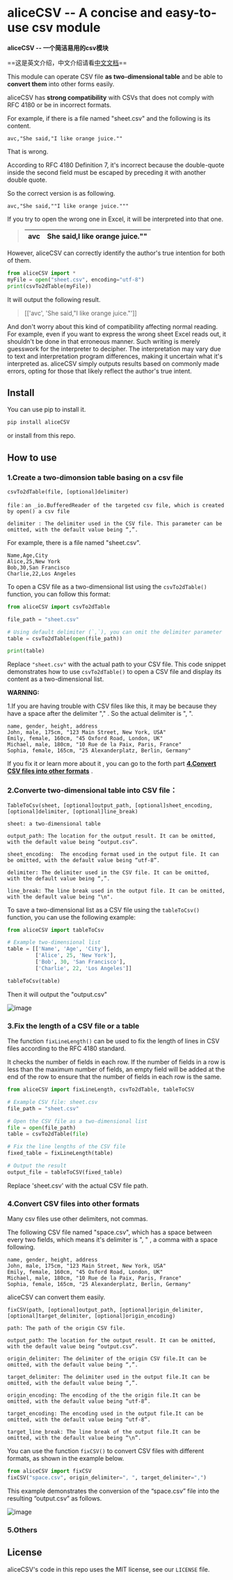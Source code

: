 # aliceCSV -- A concise and easy-to-use csv module   

**aliceCSV -- 一个简洁易用的csv模块**

==这是英文介绍，中文介绍请看[中文文档](https://github.com/Alicedrop/aliceCSV/blob/main/READEME_zh-CN.md)==

This module can operate CSV file **as two-dimensional table** and be able to **convert them** into other forms easily.



aliceCSV has **strong compatibility** with CSVs that does not comply with RFC 4180 or be in incorrect formats.

For example, if there is a file named "sheet.csv" and the following is its content.

```
avc,"She said,"I like orange juice.""
```

That is wrong.

According to RFC 4180 Definition 7, it's incorrect because the double-quote inside the second field must be escaped by preceding it with another double quote.

So the correct version is as following.

```
avc,"She said,""I like orange juice."""
```



If you try to open the wrong one in Excel, it will be interpreted into that one.

> | avc  | She said,I like orange juice."" |
> | ---- | ------------------------------- |



However, aliceCSV can correctly identify the author's true intention for both of them.

```python
from aliceCSV import *
myFile = open("sheet.csv", encoding="utf-8")
print(csvTo2dTable(myFile))
```

It will output  the following result.

> [['avc', 'She said,"I like orange juice."']]

And don't worry about this kind of compatibility affecting normal reading. For example, even if you want to express the wrong sheet Excel reads out, it shouldn't be done in that erroneous manner. Such writing is merely guesswork for the interpreter to decipher. The interpretation may vary due to text and interpretation program differences, making it uncertain what it's interpreted as. aliceCSV simply outputs results based on commonly made errors, opting for those that likely reflect the author's true intent.

## Install

You can use pip to install it.
```bash
pip install aliceCSV
```
or install from this repo.

## How to use

### 1.Create a two-dimonsion table basing on a csv file

```
csvTo2dTable(file, [optional]delimiter)
```

`file：an _io.BufferedReader of the targeted csv file, which is created by open() a csv file`

`delimiter : The delimiter used in the CSV file. This parameter can be omitted, with the default value being “,”.`



For example, there is a file named "sheet.csv".

```plain text
Name,Age,City
Alice,25,New York
Bob,30,San Francisco
Charlie,22,Los Angeles
```

To open a CSV file as a two-dimensional list using the `csvTo2dTable()` function, you can follow this format:

```python
from aliceCSV import csvTo2dTable

file_path = "sheet.csv"

# Using default delimiter (`,`), you can omit the delimiter parameter
table = csvTo2dTable(open(file_path))

print(table)
```

Replace `"sheet.csv"` with the actual path to your CSV file. This code snippet demonstrates how to use `csvTo2dTable()` to open a CSV file and display its content as a two-dimensional list.



**WARNING:** 

1.If you are having trouble with CSV files like this, it may be because they have a space after the delimiter "," . So the actual delimiter is ",  ".

```
name, gender, height, address
John, male, 175cm, "123 Main Street, New York, USA"
Emily, female, 160cm, "45 Oxford Road, London, UK"
Michael, male, 180cm, "10 Rue de la Paix, Paris, France"
Sophia, female, 165cm, "25 Alexanderplatz, Berlin, Germany"
```

If you fix it or learn more about it , you can go to the forth part [**4.Convert CSV files into other formats**](https://github.com/Alicedrop/aliceCSV/blob/main/README.md#4convert-csv-files-into-other-formats) .

### 2.Converte two-dimensional table into CSV file：

```
TableToCsv(sheet, [optional]output_path, [optional]sheet_encoding, [optional]delimiter, [optional]line_break)
```

`sheet: a two-dimensional table`

`output_path: The location for the output result. It can be omitted, with the default value being “output.csv”.`

`sheet_encoding:  The encoding format used in the output file. It can be omitted, with the default value being “utf-8”.`

```delimiter: The delimiter used in the CSV file. It can be omitted,  with the default value being “,”.```

`line_break: The line break used in the output file. It can be omitted, with the default value being "\n".`



To save a two-dimensional list as a CSV file using the `tableToCsv()` function, you can use the following example:

```python
from aliceCSV import tableToCsv

# Example two-dimensional list
table = [['Name', 'Age', 'City'],
         ['Alice', 25, 'New York'],
         ['Bob', 30, 'San Francisco'],
         ['Charlie', 22, 'Los Angeles']]

tableToCsv(table)
```

Then it will output the "output.csv"

![image](https://github.com/Alicedrop/aliceCSV/assets/128953967/fd302b28-7619-4e49-a0e8-6b26989346fa)




### 3.Fix the length of a CSV file or a table

The  function `fixLineLength()` can be used to fix the length of lines in CSV files according to the RFC 4180 standard. 

It checks the number of fields in each row. If the number of fields in a row is less than the maximum number of fields, an empty field will be added at the end of the row to ensure that the number of fields in each row is the same.

```python
from aliceCSV import fixLineLength, csvTo2dTable, tableToCSV

# Example CSV file: sheet.csv
file_path = "sheet.csv"

# Open the CSV file as a two-dimensional list
file = open(file_path)
table = csvTo2dTable(file)

# Fix the line lengths of the CSV file
fixed_table = fixLineLength(table)

# Output the result
output_file = tableToCSV(fixed_table)
```

Replace 'sheet.csv' with the actual CSV file path.






### 4.Convert CSV files into other formats

Many csv files use other delimiters, not commas. 

The following CSV file named "space.csv", which has a space between every two fields, which means it's delimiter is ", " , a comma with a space following.

```
name, gender, height, address
John, male, 175cm, "123 Main Street, New York, USA"
Emily, female, 160cm, "45 Oxford Road, London, UK"
Michael, male, 180cm, "10 Rue de la Paix, Paris, France"
Sophia, female, 165cm, "25 Alexanderplatz, Berlin, Germany"
```

aliceCSV can convert them easily.

```
fixCSV(path, [optional]output_path, [optional]origin_delimiter,[optional]target_delimiter, [optional]origin_encoding)
```

`path: The path of the origin CSV file.`

`output_path: The location for the output result. It can be omitted, with the default value being “output.csv”.`

`origin_delimiter: The delimiter of the origin CSV file.It can be omitted, with the default value being “,”.`

`target_delimiter: The delimiter used in the output file.It can be omitted, with the default value being “,”.`

`origin_encoding: The encoding of the the origin file.It can be omitted, with the default value being “utf-8”.`

`target_encoding: The encoding used in the output file.It can be omitted, with the default value being “utf-8”.`

`target_line_break: The line break of the output file.It can be omitted, with the default value being “\n”.`


You can use the function `fixCSV()` to convert CSV files with different formats, as shown in the example below. 

```python
from aliceCSV import fixCSV
fixCSV("space.csv", origin_delimiter=", ", target_delimiter=",")
```

This example demonstrates the conversion of the “space.csv” file into the resulting “output.csv” as follows.

![image](https://github.com/Alicedrop/aliceCSV/assets/128953967/73dad0cb-cc60-4636-808f-0142e2765384)




### 5.Others 



## License

aliceCSV's code in this repo uses the MIT license, see our `LICENSE` file.
